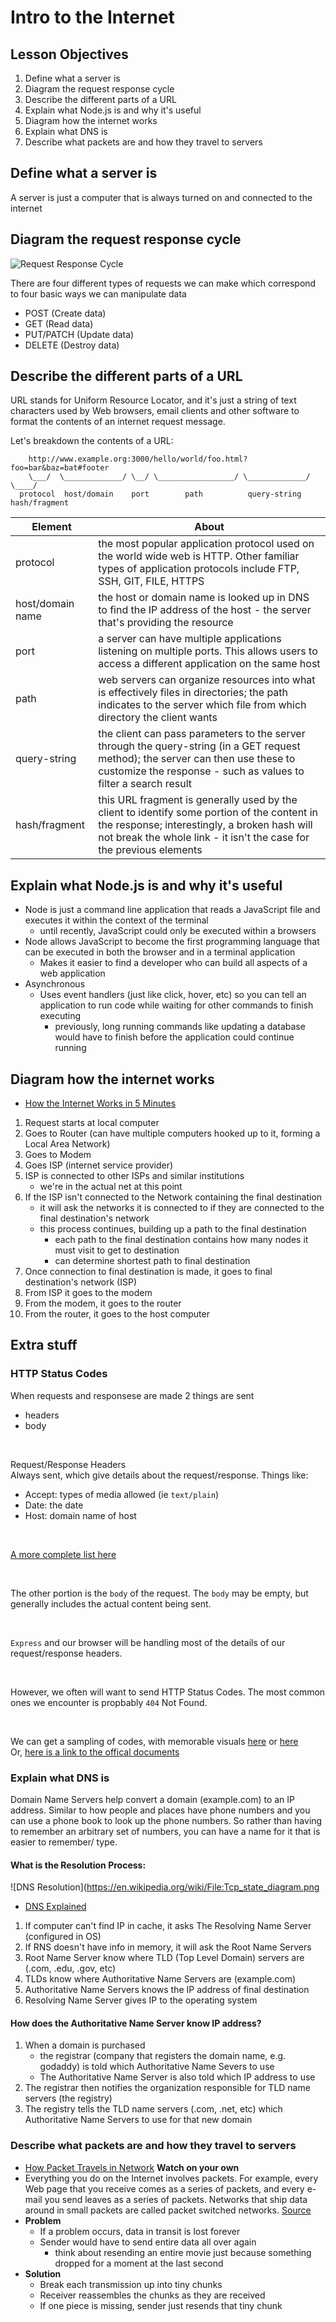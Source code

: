 # Intro to the Internet

## Lesson Objectives

1. Define what a server is
1. Diagram the request response cycle
1. Describe the different parts of a URL
1. Explain what Node.js is and why it's useful
1. Diagram how the internet works
1. Explain what DNS is
1. Describe what packets are and how they travel to servers

## Define what a server is

A server is just a computer that is always turned on and connected to the internet

## Diagram the request response cycle

![Request Response Cycle](https://cdn.zapier.com/storage/photos/9ec65c79de8ae54080c1b417540469a6.png)

There are four different types of requests we can make which correspond to four basic ways we can manipulate data

- POST (Create data)
- GET (Read data)
- PUT/PATCH (Update data)
- DELETE (Destroy data)


## Describe the different parts of a URL

URL stands for Uniform Resource Locator, and it's just a string of text characters used by Web browsers, email clients and other software to format the contents of an internet request message.

Let's breakdown the contents of a URL:

```
    http://www.example.org:3000/hello/world/foo.html?foo=bar&baz=bat#footer
    \___/  \_____________/ \__/ \_________________/ \_____________/ \____/
  protocol  host/domain    port        path          query-string  hash/fragment
```

Element | About
------|--------
protocol | the most popular application protocol used on the world wide web is HTTP. Other familiar types of application protocols include FTP, SSH, GIT, FILE, HTTPS
host/domain name | the host or domain name is looked up in DNS to find the IP address of the host - the server that's providing the resource
port | a server can have multiple applications listening on multiple ports.  This allows users to access a different application on the same host
path | web servers can organize resources into what is effectively files in directories; the path indicates to the server which file from which directory the client wants
query-string | the client can pass parameters to the server through the query-string (in a GET request method); the server can then use these to customize the response - such as values to filter a search result
hash/fragment | this URL fragment is generally used by the client to identify some portion of the content in the response; interestingly, a broken hash will not break the whole link - it isn't the case for the previous elements


## Explain what Node.js is and why it's useful

- Node is just a command line application that reads a JavaScript file and executes it within the context of the terminal
	- until recently, JavaScript could only be executed within a browsers
- Node allows JavaScript to become the first programming language that can be executed in both the browser and in a terminal application
	- Makes it easier to find a developer who can build all aspects of a web application
- Asynchronous
	- Uses event handlers (just like click, hover, etc) so you can tell an application to run code while waiting for other commands to finish executing
		- previously, long running commands like updating a database would have to finish before the application could continue running

## Diagram how the internet works

- [How the Internet Works in 5 Minutes](https://www.youtube.com/watch?v=7_LPdttKXPc)

1. Request starts at local computer
1. Goes to Router (can have multiple computers hooked up to it, forming a Local Area Network)
1. Goes to Modem
1. Goes ISP (internet service provider)
1. ISP is connected to other ISPs and similar institutions
	- we're in the actual net at this point
1. If the ISP isn't connected to the Network containing the final destination
	- it will ask the networks it is connected to if they are connected to the final destination's network
	- this process continues, building up a path to the final destination
		- each path to the final destination contains how many nodes it must visit to get to destination
		- can determine shortest path to final destination
1. Once connection to final destination is made, it goes to final destination's network (ISP)
1. From ISP it goes to the modem
1. From the modem, it goes to the router
1. From the router, it goes to the host computer


## Extra stuff


### HTTP Status Codes
When requests and responsese are made 2 things are sent
- headers
- body

<br>

Request/Response Headers
<br>
Always sent, which give details about the request/response. Things like:

- Accept: types of media allowed (ie `text/plain`)
- Date: the date
- Host: domain name of host
<br>

[A more complete list here](https://en.wikipedia.org/wiki/List_of_HTTP_header_fields)

<br>

The other portion is the `body` of the request. The `body` may be empty, but generally includes the actual content being sent. 

<br>

`Express` and our browser will be handling most of the details of our request/response headers. 

<br>

However, we often will want to send HTTP Status Codes. The most common ones we encounter is propbably `404` Not Found. 

<br>

We can get a sampling of codes, with memorable visuals [here](https://www.flickr.com/photos/girliemac/sets/72157628409467125/) or [here](https://httpstatusdogs.com/)
<br>
Or, [here is a link to the offical documents](https://www.w3.org/Protocols/rfc2616/rfc2616-sec10.html)


###  Explain what DNS is

Domain Name Servers help convert a domain (example.com) to an IP address. Similar to how people and places have phone numbers and you can use a phone book to look up the phone numbers. So rather than having to remember an arbitrary set of numbers, you can have a name for it that is easier to remember/ type.

#### What is the Resolution Process:

![DNS Resolution](https://en.wikipedia.org/wiki/File:Tcp_state_diagram.png

- [DNS Explained](https://www.youtube.com/watch?v=72snZctFFtA)

1. If computer can't find IP in cache, it asks The Resolving Name Server (configured in OS)
1. If RNS doesn't have info in memory, it will ask the Root Name Servers
1. Root Name Server know where TLD (Top Level Domain) servers are (.com, .edu, .gov, etc)
1. TLDs know where Authoritative Name Servers are (example.com)
1. Authoritative Name Servers knows the IP address of final destination
1. Resolving Name Server gives IP to the operating system

#### How does the Authoritative Name Server know IP address?

1. When a domain is purchased
	- the registrar (company that registers the domain name, e.g. godaddy) is told which Authoritative Name Severs to use
	- The Authoritative Name Server is also told which IP address to use
1. The registrar then notifies the organization responsible for TLD name servers (the registry)
1. The registry tells the TLD name servers (.com, .net, etc) which Authoritative Name Servers to use for that new domain

### Describe what packets are and how they travel to servers

- [How Packet Travels in Network](https://www.youtube.com/watch?v=xIuBmOufbls) **Watch on your own**
- Everything you do on the Internet involves packets. For example, every Web page that you receive comes as a series of packets, and every e-mail you send leaves as a series of packets. Networks that ship data around in small packets are called packet switched networks. [Source](https://computer.howstuffworks.com/question525.htm)
- **Problem** 
	- If a problem occurs, data in transit is lost forever
	- Sender would have to send entire data all over again
		- think about resending an entire movie just because something dropped for a moment at the last second
- **Solution**
	- Break each transmission up into tiny chunks
	- Receiver reassembles the chunks as they are received
	- If one piece is missing, sender just resends that tiny chunk
